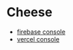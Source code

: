 # Cheese

- [firebase console](https://console.firebase.google.com/u/0/project/fake-id-4ffcb/overview)
- [vercel console](https://vercel.com/crvouga/fake-id)
